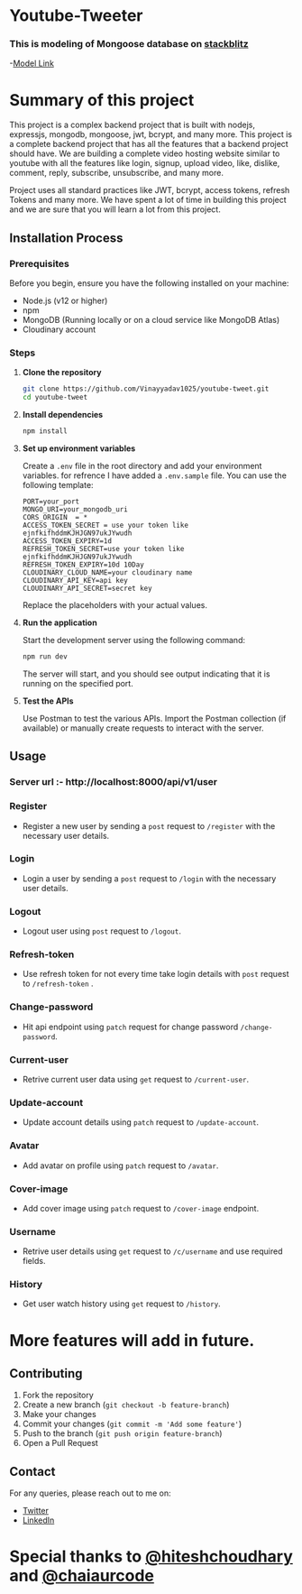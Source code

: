 # Youtube-Tweeter

### This is modeling of Mongoose database on [stackblitz](https://stackblitz.com/)

-[Model Link](https://stackblitz.com/edit/stackblitz-starters-lgunvf?file=models%2Fhospital-management%2Fhospital.models.js)

# Summary of this project

 This project is a complex backend project that is built with nodejs, expressjs, mongodb, mongoose, jwt, bcrypt, and many more. This project is a complete backend project that has all the features that a backend project should have. We are building a complete video hosting website similar to youtube with all the features like login, signup, upload video, like, dislike, comment, reply, subscribe, unsubscribe, and many more.

Project uses all standard practices like JWT, bcrypt, access tokens, refresh Tokens and many more. We have spent a lot of time in building this project and we are sure that you will learn a lot from this project.



## Installation Process

### Prerequisites

Before you begin, ensure you have the following installed on your machine:

- Node.js (v12 or higher)
- npm
- MongoDB (Running locally or on a cloud service like MongoDB Atlas)
- Cloudinary account

### Steps

1. **Clone the repository**

    ```bash
    git clone https://github.com/Vinayyadav1025/youtube-tweet.git
    cd youtube-tweet
    ```

2. **Install dependencies**

    ```bash
    npm install
    ```

3. **Set up environment variables**

    Create a `.env` file in the root directory and add your environment variables. for refrence I have added a `.env.sample` file. You can use the following template:

    ```env
    PORT=your_port
    MONGO_URI=your_mongodb_uri
    CORS_ORIGIN  = *
    ACCESS_TOKEN_SECRET = use your token like ejnfkifhddmKJHJGN97ukJYwudh
    ACCESS_TOKEN_EXPIRY=1d
    REFRESH_TOKEN_SECRET=use your token like ejnfkifhddmKJHJGN97ukJYwudh
    REFRESH_TOKEN_EXPIRY=10d 10Day
    CLOUDINARY_CLOUD_NAME=your cloudinary name
    CLOUDINARY_API_KEY=api key
    CLOUDINARY_API_SECRET=secret key
    ```

    Replace the placeholders with your actual values.

4. **Run the application**

    Start the development server using the following command:

    ```bash
    npm run dev
    ```

    The server will start, and you should see output indicating that it is running on the specified port.

5. **Test the APIs**

    Use Postman to test the various APIs. Import the Postman collection (if available) or manually create requests to interact with the server.

## Usage
### Server url :- http://localhost:8000/api/v1/user
### Register
- Register a new user by sending a `post` request to `/register` with the necessary user details.
### Login
- Login a user by sending a `post` request to `/login` with the necessary user details.
### Logout
- Logout user using `post` request to `/logout`.
### Refresh-token
- Use refresh token for not every time take login details with `post` request to `/refresh-token` .
### Change-password
- Hit api endpoint using `patch` request for change password `/change-password`.
### Current-user
- Retrive current user data using `get` request to `/current-user`.
### Update-account
- Update account details using `patch` request to `/update-account`.
### Avatar
- Add avatar on profile using `patch` request to `/avatar`.
### Cover-image
- Add cover image using `patch` request to `/cover-image` endpoint.
### Username
- Retrive user details using `get` request to `/c/username` and use required fields.
### History
- Get user watch history using `get` request to `/history`.


# More features will add in future.

## Contributing

1. Fork the repository
2. Create a new branch (`git checkout -b feature-branch`)
3. Make your changes
4. Commit your changes (`git commit -m 'Add some feature'`)
5. Push to the branch (`git push origin feature-branch`)
6. Open a Pull Request



## Contact

For any queries, please reach out to me on:

- [Twitter](https://x.com/VinayYadav65887?t=s2SHwOPnfnmsa9wCsEUy3w&s=09)
- [LinkedIn](https://www.linkedin.com/in/vinay-yadav-6782a7186/)

# Special thanks to [@hiteshchoudhary](https://twitter.com/hiteshchoudhary) and [@chaiaurcode](https://twitter.com/chaiaurcode)
